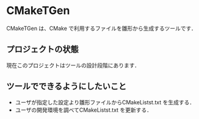# CMakeTGen

CMakeTGen は、CMake で利用するファイルを雛形から生成するツールです．

## プロジェクトの状態

現在このプロジェクトはツールの設計段階にあります．

## ツールでできるようにしたいこと
* ユーザが指定した設定より雛形ファイルからCMakeListst.txt を生成する．
* ユーザの開発環境を調べてCMakeListst.txt を更新する．
